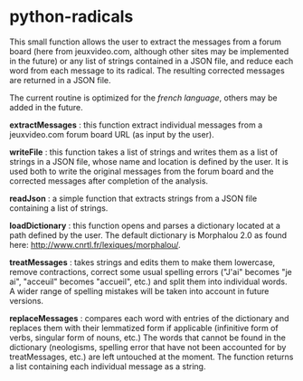 # python-radicals
This small function allows the user to extract the messages from a forum board (here from jeuxvideo.com, although other sites may be implemented in the future) or any list of strings contained in a JSON file, and reduce each word from each message to its radical. The resulting corrected messages are returned in a JSON file.

The current routine is optimized for the *french language*, others may be added in the future. 

__extractMessages__ : this function extract individual messages from a jeuxvideo.com forum board URL (as input by the user).

__writeFile__ : this function takes a list of strings and writes them as a list of strings in a JSON file, whose name and location is defined by the user. It is used both to write the original messages from the forum board and the corrected messages after completion of the analysis.

__readJson__ : a simple function that extracts strings from a JSON file containing a list of strings.

__loadDictionary__ : this function opens and parses a dictionary located at a path defined by the user. The default dictionary is Morphalou 2.0 as found here: http://www.cnrtl.fr/lexiques/morphalou/.

__treatMessages__ : takes strings and edits them to make them lowercase, remove contractions, correct some usual spelling errors ("J'ai" becomes "je ai", "acceuil" becomes "accueil", etc.) and split them into individual words. A wider range of spelling mistakes will be taken into account in future versions.

__replaceMessages__ : compares each word with entries of the dictionary and replaces them with their lemmatized form if applicable (infinitive form of verbs, singular form of nouns, etc.) The words that cannot be found in the dictionary (neologisms, spelling error that have not been accounted for by treatMessages, etc.) are left untouched at the moment. The function returns a list containing each individual message as a string.
